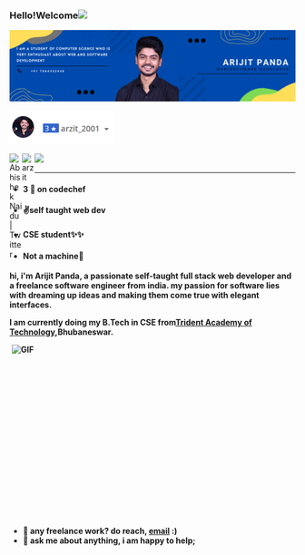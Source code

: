 ### Hello!Welcome<img src="https://media.giphy.com/media/hvRJCLFzcasrR4ia7z/giphy.gif" width="25px">



![banner.png](banner.png)


  [![banner.png](codechef3.png)](https://www.codechef.com/users/arzit_2001)



<a href="https://twitter.com/PandaArzit">
  <img align="left" alt="Abhishek Naidu | Twitter" width="22px" src="https://raw.githubusercontent.com/peterthehan/peterthehan/master/assets/twitter.svg" />
</a>


<a href="https://open.spotify.com/user/e90fe4zsndbm6xoe2t7t8kogf?si=WaLKpwvWTle0btle2qPb6g">
  <img align="left" alt="arzit" width="22px" src="https://www.freepnglogos.com/uploads/spotify-logo-png/spotify-download-logo-30.png" />
</a>

![](https://visitor-badge.glitch.me/badge?page_id=arzitPanda.arzitPanda)












<hr/>
  <span>
<ul>
 <li><h4> <b> 3 🌟 on codechef </b></h4></li>
 <li><h4> <b> ✌self taught web dev <b> </h4></li>
 <li><h4> <b> CSE student✨✨ <b> </h4></li>
 <li><h4> <b> Not a machine🌚 <b> </h4></li>
</ul>

</span>

hi, i'm **Arijit Panda**, a passionate self-taught full stack web developer and a freelance software engineer from india. my passion for software lies with dreaming up ideas and making them come true with elegant interfaces.

I am currently doing my B.Tech in CSE  from[Trident Academy of Technology](https://tat.ac.in/),Bhubaneswar.


  <img align="right" alt="GIF" src="https://c.tenor.com/GfSX-u7VGM4AAAAC/coding.gif" width="500" height="320" />
  
- 💼 any freelance work? do reach, [email](mailto:arzit43.143@gmail.com) :)
- 💬 ask me about anything, i am happy to help;

   
   
<!--
**ArzitPanda/ArzitPanda** is a ✨ _special_ ✨ repository because its `README.md` (this file) appears on your GitHub profile.

Here are some ideas to get you started:

- 🔭 I’m currently working on ...
- 🌱 I’m currently learning ...
- 👯 I’m looking to collaborate on ...
- 🤔 I’m looking for help with ...
- 💬 Ask me about ...
- 📫 How to reach me: ...
- 😄 Pronouns: ...
- ⚡ Fun fact: ...
-->
